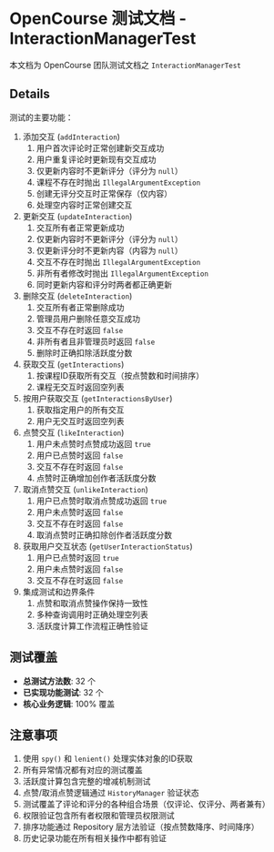 # OpenCourse 测试文档 - InteractionManagerTest

本文档为 OpenCourse 团队测试文档之 `InteractionManagerTest`

## Details

测试的主要功能：

1. 添加交互 (`addInteraction`)
   1. 用户首次评论时正常创建新交互成功
   2. 用户重复评论时更新现有交互成功
   3. 仅更新内容时不更新评分（评分为 `null`）
   4. 课程不存在时抛出 `IllegalArgumentException`
   5. 创建无评分交互时正常保存（仅内容）
   6. 处理空内容时正常创建交互
2. 更新交互 (`updateInteraction`)
   1. 交互所有者正常更新成功
   2. 仅更新内容时不更新评分（评分为 `null`）
   3. 仅更新评分时不更新内容（内容为 `null`）
   4. 交互不存在时抛出 `IllegalArgumentException`
   5. 非所有者修改时抛出 `IllegalArgumentException`
   6. 同时更新内容和评分时两者都正确更新
3. 删除交互 (`deleteInteraction`)
   1. 交互所有者正常删除成功
   2. 管理员用户删除任意交互成功
   3. 交互不存在时返回 `false`
   4. 非所有者且非管理员时返回 `false`
   5. 删除时正确扣除活跃度分数
4. 获取交互 (`getInteractions`)
   1. 按课程ID获取所有交互（按点赞数和时间排序）
   2. 课程无交互时返回空列表
5. 按用户获取交互 (`getInteractionsByUser`)
   1. 获取指定用户的所有交互
   2. 用户无交互时返回空列表
6. 点赞交互 (`likeInteraction`)
   1. 用户未点赞时点赞成功返回 `true`
   2. 用户已点赞时返回 `false`
   3. 交互不存在时返回 `false`
   4. 点赞时正确增加创作者活跃度分数
7. 取消点赞交互 (`unlikeInteraction`)
   1. 用户已点赞时取消点赞成功返回 `true`
   2. 用户未点赞时返回 `false`
   3. 交互不存在时返回 `false`
   4. 取消点赞时正确扣除创作者活跃度分数
8. 获取用户交互状态 (`getUserInteractionStatus`)
   1. 用户已点赞时返回 `true`
   2. 用户未点赞时返回 `false`
   3. 交互不存在时返回 `false`
9. 集成测试和边界条件
   1. 点赞和取消点赞操作保持一致性
   2. 多种查询调用时正确处理空列表
   3. 活跃度计算工作流程正确性验证

## 测试覆盖

- **总测试方法数**: 32 个
- **已实现功能测试**: 32 个
- **核心业务逻辑**: 100% 覆盖

## 注意事项

1. 使用 `spy()` 和 `lenient()` 处理实体对象的ID获取
2. 所有异常情况都有对应的测试覆盖
3. 活跃度计算包含完整的增减机制测试
4. 点赞/取消点赞逻辑通过 `HistoryManager` 验证状态
5. 测试覆盖了评论和评分的各种组合场景（仅评论、仅评分、两者兼有）
6. 权限验证包含所有者权限和管理员权限测试
7. 排序功能通过 Repository 层方法验证（按点赞数降序、时间降序）
8. 历史记录功能在所有相关操作中都有验证
